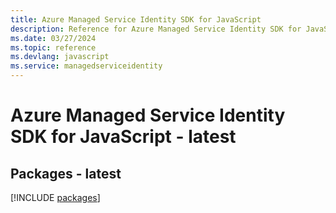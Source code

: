 ```yaml
---
title: Azure Managed Service Identity SDK for JavaScript
description: Reference for Azure Managed Service Identity SDK for JavaScript
ms.date: 03/27/2024
ms.topic: reference
ms.devlang: javascript
ms.service: managedserviceidentity
---
```

# Azure Managed Service Identity SDK for JavaScript - latest
## Packages - latest
[!INCLUDE [packages](managed-service-identity-index.md)]